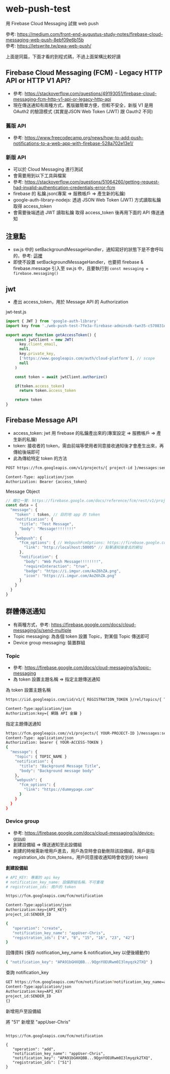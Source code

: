 # web-push-test
用 Firebase Cloud Messaging 試做 web push

參考: https://medium.com/front-end-augustus-study-notes/firebase-cloud-messaging-web-push-8ebf09e6b15b  
參考: https://letswrite.tw/pwa-web-push/  

上面是同篇，下面才看的到程式碼，不過上面架構比較好讀  

## Firebase Cloud Messaging (FCM) - Legacy HTTP API or HTTP V1 API?
* 參考: https://stackoverflow.com/questions/49193051/firebase-cloud-messaging-fcm-http-v1-api-or-legacy-http-api
* 現在傳送通知有兩種方式，舊版雖簡單方便，但較不安全，新版 V1 是用 OAuth2 的驗證模式 (其實是JSON Web Token (JWT) 跟 Oauth2 不同)

### 舊版 API
* 參考: https://www.freecodecamp.org/news/how-to-add-push-notifications-to-a-web-app-with-firebase-528a702e13e1/

### 新版 API
* 可以於 Cloud Messaging 進行測試 
* 會需要用到以下工具與檔案
* 參考: https://stackoverflow.com/questions/51064260/getting-request-had-invalid-authentication-credentials-error-fcm
* firebase 的 私鑰.json(專案 => 服務帳戶 => 產生新的私鑰)
* google-auth-library-nodejs: 透過 JSON Web Token (JWT) 方式讀取私鑰取得 access_token 
* 會需要後端透過 JWT 讀取私鑰 取得 access_token 後再用下面的 API 傳送通知

## 注意點
* sw.js 中的 setBackgroundMessageHandler，通知寫好的狀態下是不會呼叫的，參考: [這裡](https://firebase.google.com/docs/cloud-messaging/js/receive#setting_notification_options_in_the_service_worker)
* 即使不設置 setBackgroundMessageHandler，也要把 firebase & firebase.message 引入至 sw.js 中，且要執行到 ```const messaging = firebase.messaging()```


## jwt
* 產出 access_token，用於 Message API 的 Authorization

jwt-test.js
```js
import { JWT } from 'google-auth-library'
import key from './web-push-test-7fe3a-firebase-adminsdk-twn35-c570831d8a.json'

export async function getAccessToken() {
    const jwtClient = new JWT(
      key.client_email,
      null,
      key.private_key,
      ['https://www.googleapis.com/auth/cloud-platform'], // scope
      null
    )

    const token = await jwtClient.authorize()

    if(token.access_token)
      return token.access_token

    return token
}
```


## Firebase Message API
* access_token: jwt 用 firebase 的私鑰產出來的(專案設定 => 服務帳戶 => 產生新的私鑰)
* token: 接收者的 token，需由前端等使用者同意接收通知後才會產生出來，再傳給後端即可
* 此為傳給特定 token 的方法

```bash
POST https://fcm.googleapis.com/v1/projects/{ project-id }/messages:send

Content-Type: application/json
Authorization: Bearer {access_token}
```

Message Object
``` js
// 欄位一覽: https://firebase.google.com/docs/reference/fcm/rest/v1/projects.messages?hl=zh-TW#Notification
const data = {
  "message": {
    "token" : token, // 目的地 app 的 token
    "notification": {
      "title": "Test Message",
      "body": "Message!!!!!!!!"
    },
    "webpush": {
      "fcm_options": { // WebpushFcmOptions: https://firebase.google.com/docs/reference/fcm/rest/v1/projects.messages?hl=zh-TW#webpushfcmoptions
        "link": "http://localhost:50005" // 點擊通知後會去的網址
      },
      "notification": {
        "body": "Web Push Message!!!!!!!!",
        "requireInteraction": "true",
        "badge": "https://i.imgur.com/AoZ6hZA.png",
        "icon": "https://i.imgur.com/AoZ6hZA.png"
      }
    }
  }
}
```

## 群體傳送通知
* 有兩種方式，參考: https://firebase.google.com/docs/cloud-messaging/js/send-multiple
* Topic messaging: 為各個 token 設置 Topic，對某個 Topic 傳送即可
* Device group messaging: 裝置群組

### Topic
* 參考: https://firebase.google.com/docs/cloud-messaging/js/topic-messaging
* 為 token 設置主題名稱 => 指定主題傳送通知

為 token 設置主題名稱
```bash
https://iid.googleapis.com/iid/v1/{ REGISTRATION_TOKEN }/rel/topics/{ TOPIC_NAME }

Content-Type:application/json
Authorization:key={ 網路 API 金鑰 }
```

指定主題傳送通知
``` bash
https://fcm.googleapis.com//v1/projects/{ YOUR-PROJECT-ID }/messages:send
Content-Type: application/json
Authorization: bearer { YOUR-ACCESS-TOKEN }
{
  "message": {
    "topic": { TOPIC_NAME }
    "notification": {
      "title": "Background Message Title",
      "body": "Background message body"
    },
    "webpush": {
      "fcm_options": {
        "link": "https://dummypage.com"
      }
    }
  }
}
```

### Device group
* 參考: https://firebase.google.com/docs/cloud-messaging/js/device-group
* 創建設備組 => 傳送通知至此設備組
* 創建的時候需新增用戶進去，用戶為空時會自動刪除該設備組，用戶是指 registration_ids (fcm_tokens，用戶同意接收通知時會收到的 token)

**創建設備組** 
``` bash
# API_KEY: 專案的 api key
# notification_key_name: 設備群組名稱，不可重複
# registration_ids: 用戶的 token

https://fcm.googleapis.com/fcm/notification

Content-Type:application/json
Authorization:key={API_KEY}
project_id:SENDER_ID

{
   "operation": "create",
   "notification_key_name": "appUser-Chris",
   "registration_ids": ["4", "8", "15", "16", "23", "42"]
}
```

回傳資料 (保存 notification_key_name & notification_key 以便後續動作)
```bash
{ "notification_key": "APA91bGHXQBB...9QgnYOEURwm0I3lmyqzk2TXQ" }
```

查詢 notification_key

``` bash
GET https://fcm.googleapis.com/fcm/notification?notification_key_name=appUser-Chris
Content-Type:application/json
Authorization:key=API_KEY
project_id:SENDER_ID
{}
```

新增用戶至設備組

將 "51" 新增至 "appUser-Chris"
```

https://fcm.googleapis.com/fcm/notification

{
   "operation": "add",
   "notification_key_name": "appUser-Chris",
   "notification_key": "APA91bGHXQBB...9QgnYOEURwm0I3lmyqzk2TXQ",
   "registration_ids": ["51"]
}
```